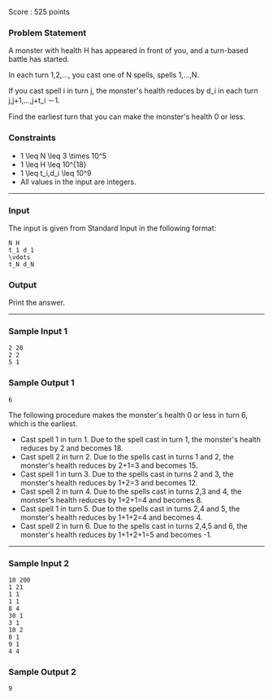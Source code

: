 Score : 525 points

### Problem Statement

A monster with health H has appeared in front of you, and a turn-based battle has started.

In each turn 1,2,…, you cast one of N spells, spells 1,…,N.

If you cast spell i in turn j, the monster's health reduces by d\_i in each turn j,j+1,…,j+t\_i －1.

Find the earliest turn that you can make the monster's health 0 or less.

### Constraints

* 1 \leq N \leq 3 \times 10^5
* 1 \leq H \leq 10^{18}
* 1 \leq t\_i,d\_i \leq 10^9
* All values in the input are integers.

---

### Input

The input is given from Standard Input in the following format:

```
N H
t_1 d_1
\vdots
t_N d_N
```

### Output

Print the answer.

---

### Sample Input 1

```
2 20
2 2
5 1
```

### Sample Output 1

```
6
```

The following procedure makes the monster's health 0 or less in turn 6, which is the earliest.

* Cast spell 1 in turn 1. Due to the spell cast in turn 1, the monster's health reduces by 2 and becomes 18.
* Cast spell 2 in turn 2. Due to the spells cast in turns 1 and 2, the monster's health reduces by 2+1=3 and becomes 15.
* Cast spell 1 in turn 3. Due to the spells cast in turns 2 and 3, the monster's health reduces by 1+2=3 and becomes 12.
* Cast spell 2 in turn 4. Due to the spells cast in turns 2,3 and 4, the monster's health reduces by 1+2+1=4 and becomes 8.
* Cast spell 1 in turn 5. Due to the spells cast in turns 2,4 and 5, the monster's health reduces by 1+1+2=4 and becomes 4.
* Cast spell 2 in turn 6. Due to the spells cast in turns 2,4,5 and 6, the monster's health reduces by 1+1+2+1=5 and becomes -1.

---

### Sample Input 2

```
10 200
1 21
1 1
1 1
8 4
30 1
3 1
10 2
8 1
9 1
4 4
```

### Sample Output 2

```
9
```